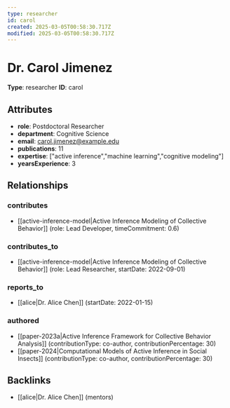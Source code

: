 ```yaml
---
type: researcher
id: carol
created: 2025-03-05T00:58:30.717Z
modified: 2025-03-05T00:58:30.717Z
---
```


# Dr. Carol Jimenez

**Type**: researcher
**ID**: carol

## Attributes

- **role**: Postdoctoral Researcher
- **department**: Cognitive Science
- **email**: carol.jimenez@example.edu
- **publications**: 11
- **expertise**: ["active inference","machine learning","cognitive modeling"]
- **yearsExperience**: 3

## Relationships

### contributes

- [[active-inference-model|Active Inference Modeling of Collective Behavior]] (role: Lead Developer, timeCommitment: 0.6)

### contributes_to

- [[active-inference-model|Active Inference Modeling of Collective Behavior]] (role: Lead Researcher, startDate: 2022-09-01)

### reports_to

- [[alice|Dr. Alice Chen]] (startDate: 2022-01-15)

### authored

- [[paper-2023a|Active Inference Framework for Collective Behavior Analysis]] (contributionType: co-author, contributionPercentage: 30)
- [[paper-2024|Computational Models of Active Inference in Social Insects]] (contributionType: co-author, contributionPercentage: 30)

## Backlinks

- [[alice|Dr. Alice Chen]] (mentors)

